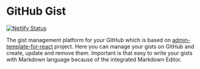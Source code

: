 # GitHub Gist

[![Netlify Status](https://api.netlify.com/api/v1/badges/83274a3d-467b-4fd8-9a48-4b9e07b9b305/deploy-status)](https://app.netlify.com/sites/github-gist/deploys)

The gist management platform for your GitHub which is based on [admin-template-for-react](https://github.com/bndynet/admin-template-for-react) project. Here you can manage your gists on GitHub and create, update and remove them. Important is that easy to write your gists with Markdown language because of the integrated Markdown Editor.